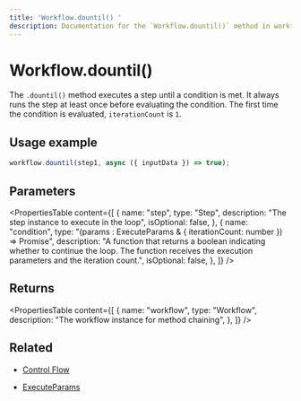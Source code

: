 ```yaml
---
title: 'Workflow.dountil() '
description: Documentation for the `Workflow.dountil()` method in workflows, which creates a loop that executes a step until a condition is met.
---
```


# Workflow.dountil()

The `.dountil()` method executes a step until a condition is met. It always runs the step at least once before evaluating the condition. The first time the condition is evaluated, `iterationCount` is `1`.

## Usage example

```typescript copy
workflow.dountil(step1, async ({ inputData }) => true);
```

## Parameters

<PropertiesTable
content={[
{
name: "step",
type: "Step",
description: "The step instance to execute in the loop",
isOptional: false,
},
{
name: "condition",
type: "(params : ExecuteParams & { iterationCount: number }) => Promise<boolean>",
description:
"A function that returns a boolean indicating whether to continue the loop. The function receives the execution parameters and the iteration count.",
isOptional: false,
},
]}
/>

## Returns

<PropertiesTable
content={[
{
name: "workflow",
type: "Workflow",
description: "The workflow instance for method chaining",
},
]}
/>

## Related

- [Control Flow](../../../docs/workflows/control-flow)

- [ExecuteParams](../step#ExecuteParams)
